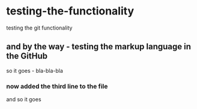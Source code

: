 # testing-the-functionality
testing the git functionality
## and by the way - testing the markup language in the GitHub
so it goes - bla-bla-bla
### now added the third line to the file
and so it goes